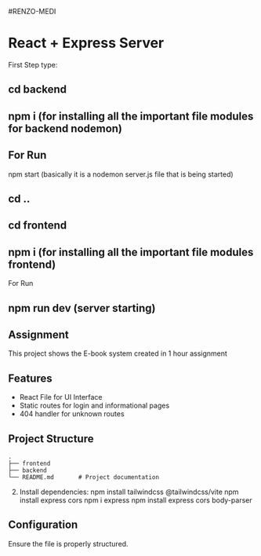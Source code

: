 #RENZO-MEDI
# React + Express Server

First Step
type:


## cd backend
## npm i (for installing all the important file modules for backend nodemon)



## For Run
npm start (basically it is a nodemon server.js file that is being started)


## cd ..
## cd frontend
## npm i (for installing all the important file modules frontend)

For Run
## npm run dev (server starting)









## Assignment

This project shows the E-book system created in 1 hour assignment

## Features
- React File for UI Interface
- Static routes for login and informational pages
- 404 handler for unknown routes

## Project Structure
```
.
├── frontend   
├── backend         
└── README.md       # Project documentation
```



2. Install dependencies:
   npm install tailwindcss @tailwindcss/vite
   npm install express cors
   npm i express
   npm install express cors body-parser


  

## Configuration
Ensure the file is properly structured. 







